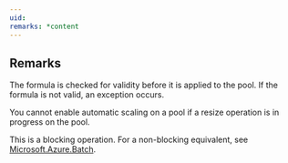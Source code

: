 ```yaml
---
uid: 
remarks: *content
---
```

## Remarks  
 The formula is checked for validity before it is applied to the pool. If the formula is not valid, an exception occurs.  
  
 You cannot enable automatic scaling on a pool if a resize operation is in progress on the pool.  
  
 This is a blocking operation. For a non-blocking equivalent, see [Microsoft.Azure.Batch](assetId:///N:Microsoft.Azure.Batch?qualifyHint=False&autoUpgrade=True).
